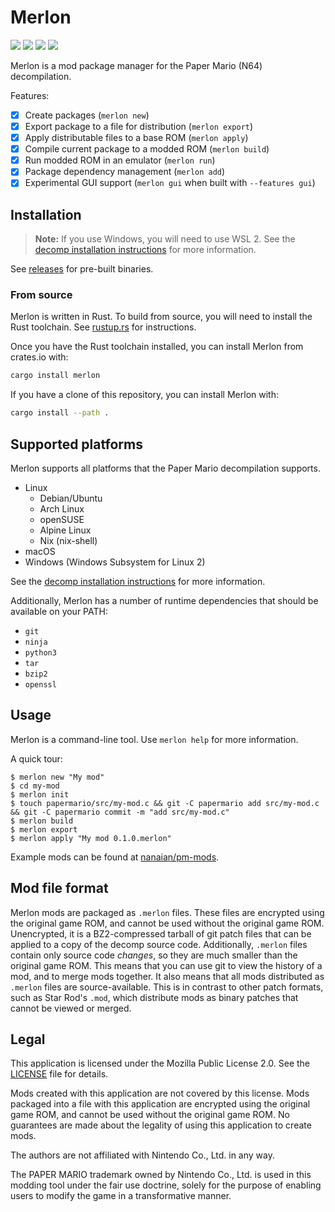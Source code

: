 # Merlon

[![](https://img.shields.io/github/actions/workflow/status/nanaian/merlon/test.yml?branch=main)](https://github.com/nanaian/merlon/actions)
[![](https://img.shields.io/discord/279322074412089344?color=%237289DA&logo=discord&logoColor=ffffff)](https://discord.gg/paper-mario-modding-279322074412089344)
[![](https://img.shields.io/crates/v/merlon)](https://crates.io/crates/merlon)
[![](https://img.shields.io/pypi/v/merlon)](https://pypi.org/project/merlon/)

Merlon is a mod package manager for the Paper Mario (N64) decompilation.

Features:

- [x] Create packages (`merlon new`)
- [x] Export package to a file for distribution (`merlon export`)
- [x] Apply distributable files to a base ROM (`merlon apply`)
- [x] Compile current package to a modded ROM (`merlon build`)
- [x] Run modded ROM in an emulator (`merlon run`)
- [x] Package dependency management (`merlon add`)
- [x] Experimental GUI support (`merlon gui` when built with `--features gui`)

## Installation

> **Note:** If you use Windows, you will need to use WSL 2. See the [decomp installation instructions](https://github.com/pmret/papermario/blob/main/INSTALL.md#wsl-2) for more information.

See [releases](https://github.com/nanaian/merlon/releases) for pre-built binaries.

### From source

Merlon is written in Rust. To build from source, you will need to install the Rust toolchain. See [rustup.rs](https://rustup.rs/) for instructions.

Once you have the Rust toolchain installed, you can install Merlon from crates.io with:

```bash
cargo install merlon
```

If you have a clone of this repository, you can install Merlon with:

```bash
cargo install --path .
```

## Supported platforms

Merlon supports all platforms that the Paper Mario decompilation supports.

- Linux
    - Debian/Ubuntu
    - Arch Linux
    - openSUSE
    - Alpine Linux
    - Nix (nix-shell)
- macOS
- Windows (Windows Subsystem for Linux 2)

See the [decomp installation instructions](https://github.com/pmret/papermario/blob/main/INSTALL.md) for more information.

Additionally, Merlon has a number of runtime dependencies that should be available on your PATH:

- `git`
- `ninja`
- `python3`
- `tar`
- `bzip2`
- `openssl`

## Usage

Merlon is a command-line tool. Use `merlon help` for more information.

A quick tour:

```
$ merlon new "My mod"
$ cd my-mod
$ merlon init
$ touch papermario/src/my-mod.c && git -C papermario add src/my-mod.c && git -C papermario commit -m "add src/my-mod.c"
$ merlon build
$ merlon export
$ merlon apply "My mod 0.1.0.merlon"
```

Example mods can be found at [nanaian/pm-mods](https://github.com/nanaian/pm-mods).

## Mod file format

Merlon mods are packaged as `.merlon` files. These files are encrypted using the original game ROM, and cannot be used without the original game ROM. Unencrypted, it is a BZ2-compressed tarball of git patch files that can be applied to a copy of the decomp source code. Additionally, `.merlon` files contain only source code *changes*, so they are much smaller than the original game ROM. This means that you can use git to view the history of a mod, and to merge mods together. It also means that all mods distributed as `.merlon` files are source-available. This is in contrast to other patch formats, such as Star Rod's `.mod`, which distribute mods as binary patches that cannot be viewed or merged.

## Legal

This application is licensed under the Mozilla Public License 2.0. See the [LICENSE](LICENSE) file for details.

Mods created with this application are not covered by this license. Mods packaged into a file with this application are encrypted using the original game ROM, and cannot be used without the original game ROM. No guarantees are made about the legality of using this application to create mods.

The authors are not affiliated with Nintendo Co., Ltd. in any way.

The PAPER MARIO trademark owned by Nintendo Co., Ltd. is used in this modding tool under the fair use doctrine, solely for the purpose of enabling users to modify the game in a transformative manner.
